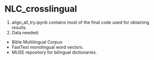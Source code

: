 # NLC_crosslingual

1. align_all_try.ipynb contains most of the final code used for obtaining results. 
2. Data needed: 
  - Bible Multilingual Corpus
  - FastText monolingual word vectors.
  - MUSE repository for bilingual dictionaries.
